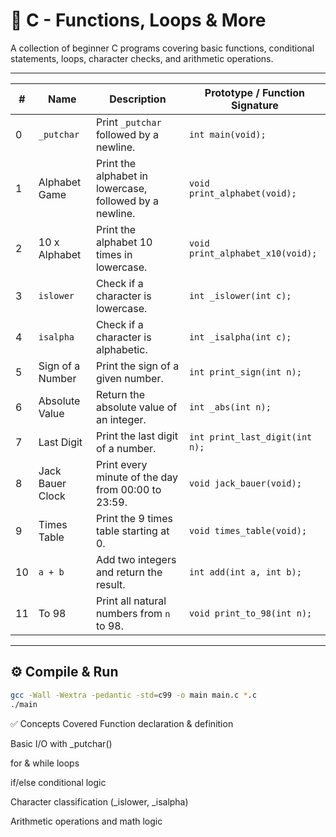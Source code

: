 # 🚀 C - Functions, Loops & More

A collection of beginner C programs covering basic functions, conditional statements, loops, character checks, and arithmetic operations.

---

| #  | Name             | Description                                             | Prototype / Function Signature   |
| -- | ---------------- | ------------------------------------------------------- | -------------------------------- |
| 0  | `_putchar`       | Print `_putchar` followed by a newline.                 | `int main(void);`                |
| 1  | Alphabet Game    | Print the alphabet in lowercase, followed by a newline. | `void print_alphabet(void);`     |
| 2  | 10 x Alphabet    | Print the alphabet 10 times in lowercase.               | `void print_alphabet_x10(void);` |
| 3  | `islower`        | Check if a character is lowercase.                      | `int _islower(int c);`           |
| 4  | `isalpha`        | Check if a character is alphabetic.                     | `int _isalpha(int c);`           |
| 5  | Sign of a Number | Print the sign of a given number.                       | `int print_sign(int n);`         |
| 6  | Absolute Value   | Return the absolute value of an integer.                | `int _abs(int n);`               |
| 7  | Last Digit       | Print the last digit of a number.                       | `int print_last_digit(int n);`   |
| 8  | Jack Bauer Clock | Print every minute of the day from 00:00 to 23:59.      | `void jack_bauer(void);`         |
| 9  | Times Table      | Print the 9 times table starting at 0.                  | `void times_table(void);`        |
| 10 | `a + b`          | Add two integers and return the result.                 | `int add(int a, int b);`         |
| 11 | To 98            | Print all natural numbers from `n` to 98.               | `void print_to_98(int n);`       |

---

## ⚙️ Compile & Run

```bash
gcc -Wall -Wextra -pedantic -std=c99 -o main main.c *.c
./main
```

✅ Concepts Covered
Function declaration & definition

Basic I/O with _putchar()

for & while loops

if/else conditional logic

Character classification (_islower, _isalpha)

Arithmetic operations and math logic
